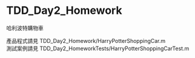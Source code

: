 # TDD_Day2_Homework
哈利波特購物車

產品程式請見 TDD_Day2_Homework/HarryPotterShoppingCar.m  
測試案例請見 TDD_Day2_HomeworkTests/HarryPotterShoppingCarTest.m